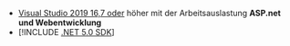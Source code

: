 * [Visual Studio 2019 16,7 oder](https://visualstudio.microsoft.com/downloads/?utm_medium=microsoft&utm_source=docs.microsoft.com&utm_campaign=inline+link&utm_content=download+vs2019) höher mit der Arbeitsauslastung **ASP.net und Webentwicklung**
* [!INCLUDE [.NET 5.0 SDK](~/includes/5.0-SDK.md)]
